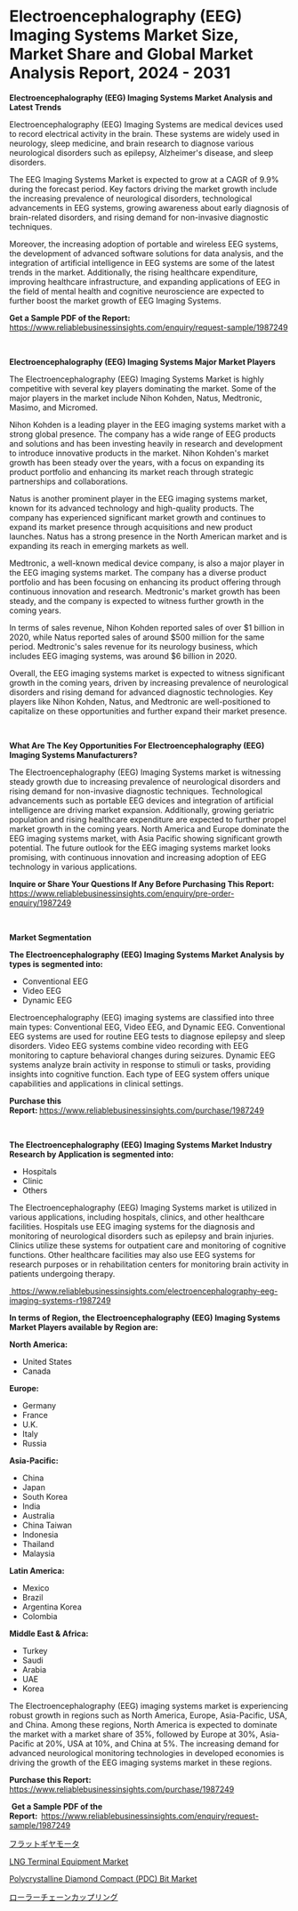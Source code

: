 <p><h1>Electroencephalography (EEG) Imaging Systems Market Size, Market Share and Global Market Analysis Report, 2024 - 2031</h1></p><p><strong>Electroencephalography (EEG) Imaging Systems Market Analysis and Latest Trends</strong></p>
<p><p>Electroencephalography (EEG) Imaging Systems are medical devices used to record electrical activity in the brain. These systems are widely used in neurology, sleep medicine, and brain research to diagnose various neurological disorders such as epilepsy, Alzheimer's disease, and sleep disorders.</p><p>The EEG Imaging Systems Market is expected to grow at a CAGR of 9.9% during the forecast period. Key factors driving the market growth include the increasing prevalence of neurological disorders, technological advancements in EEG systems, growing awareness about early diagnosis of brain-related disorders, and rising demand for non-invasive diagnostic techniques.</p><p>Moreover, the increasing adoption of portable and wireless EEG systems, the development of advanced software solutions for data analysis, and the integration of artificial intelligence in EEG systems are some of the latest trends in the market. Additionally, the rising healthcare expenditure, improving healthcare infrastructure, and expanding applications of EEG in the field of mental health and cognitive neuroscience are expected to further boost the market growth of EEG Imaging Systems.</p></p>
<p><strong>Get a Sample PDF of the Report:&nbsp;</strong> <a href="https://www.reliablebusinessinsights.com/enquiry/request-sample/1987249">https://www.reliablebusinessinsights.com/enquiry/request-sample/1987249</a></p>
<p>&nbsp;</p>
<p><strong>Electroencephalography (EEG) Imaging Systems Major Market Players</strong></p>
<p><p>The Electroencephalography (EEG) Imaging Systems Market is highly competitive with several key players dominating the market. Some of the major players in the market include Nihon Kohden, Natus, Medtronic, Masimo, and Micromed.</p><p>Nihon Kohden is a leading player in the EEG imaging systems market with a strong global presence. The company has a wide range of EEG products and solutions and has been investing heavily in research and development to introduce innovative products in the market. Nihon Kohden's market growth has been steady over the years, with a focus on expanding its product portfolio and enhancing its market reach through strategic partnerships and collaborations.</p><p>Natus is another prominent player in the EEG imaging systems market, known for its advanced technology and high-quality products. The company has experienced significant market growth and continues to expand its market presence through acquisitions and new product launches. Natus has a strong presence in the North American market and is expanding its reach in emerging markets as well.</p><p>Medtronic, a well-known medical device company, is also a major player in the EEG imaging systems market. The company has a diverse product portfolio and has been focusing on enhancing its product offering through continuous innovation and research. Medtronic's market growth has been steady, and the company is expected to witness further growth in the coming years.</p><p>In terms of sales revenue, Nihon Kohden reported sales of over $1 billion in 2020, while Natus reported sales of around $500 million for the same period. Medtronic's sales revenue for its neurology business, which includes EEG imaging systems, was around $6 billion in 2020.</p><p>Overall, the EEG imaging systems market is expected to witness significant growth in the coming years, driven by increasing prevalence of neurological disorders and rising demand for advanced diagnostic technologies. Key players like Nihon Kohden, Natus, and Medtronic are well-positioned to capitalize on these opportunities and further expand their market presence.</p></p>
<p>&nbsp;</p>
<p><strong>What Are The Key Opportunities For Electroencephalography (EEG) Imaging Systems Manufacturers?</strong></p>
<p><p>The Electroencephalography (EEG) Imaging Systems market is witnessing steady growth due to increasing prevalence of neurological disorders and rising demand for non-invasive diagnostic techniques. Technological advancements such as portable EEG devices and integration of artificial intelligence are driving market expansion. Additionally, growing geriatric population and rising healthcare expenditure are expected to further propel market growth in the coming years. North America and Europe dominate the EEG imaging systems market, with Asia Pacific showing significant growth potential. The future outlook for the EEG imaging systems market looks promising, with continuous innovation and increasing adoption of EEG technology in various applications.</p></p>
<p><strong>Inquire or Share Your Questions If Any Before Purchasing This Report:</strong> <a href="https://www.reliablebusinessinsights.com/enquiry/pre-order-enquiry/1987249">https://www.reliablebusinessinsights.com/enquiry/pre-order-enquiry/1987249</a></p>
<p>&nbsp;</p>
<p><strong>Market Segmentation</strong></p>
<p><strong>The Electroencephalography (EEG) Imaging Systems Market Analysis by types is segmented into:</strong></p>
<p><ul><li>Conventional EEG</li><li>Video EEG</li><li>Dynamic EEG</li></ul></p>
<p><p>Electroencephalography (EEG) imaging systems are classified into three main types: Conventional EEG, Video EEG, and Dynamic EEG. Conventional EEG systems are used for routine EEG tests to diagnose epilepsy and sleep disorders. Video EEG systems combine video recording with EEG monitoring to capture behavioral changes during seizures. Dynamic EEG systems analyze brain activity in response to stimuli or tasks, providing insights into cognitive function. Each type of EEG system offers unique capabilities and applications in clinical settings.</p></p>
<p><strong>Purchase this Report:&nbsp;</strong><a href="https://www.reliablebusinessinsights.com/purchase/1987249">https://www.reliablebusinessinsights.com/purchase/1987249</a></p>
<p>&nbsp;</p>
<p><strong>The Electroencephalography (EEG) Imaging Systems Market Industry Research by Application is segmented into:</strong></p>
<p><ul><li>Hospitals</li><li>Clinic</li><li>Others</li></ul></p>
<p><p>The Electroencephalography (EEG) Imaging Systems market is utilized in various applications, including hospitals, clinics, and other healthcare facilities. Hospitals use EEG imaging systems for the diagnosis and monitoring of neurological disorders such as epilepsy and brain injuries. Clinics utilize these systems for outpatient care and monitoring of cognitive functions. Other healthcare facilities may also use EEG systems for research purposes or in rehabilitation centers for monitoring brain activity in patients undergoing therapy.</p></p>
<p><a href="https://www.reliablebusinessinsights.com/electroencephalography-eeg-imaging-systems-r1987249">&nbsp;https://www.reliablebusinessinsights.com/electroencephalography-eeg-imaging-systems-r1987249</a></p>
<p><strong>In terms of Region, the Electroencephalography (EEG) Imaging Systems Market Players available by Region are:</strong></p>
<p>
    <p> <strong> North America: </strong>
        <ul>
            <li>United States</li>
            <li>Canada</li>
        </ul>
        </p> 
    <p> <strong> Europe: </strong>
        <ul>
            <li>Germany</li>
            <li>France</li>
            <li>U.K.</li>
            <li>Italy</li>
            <li>Russia</li>
        </ul>
        </p> 
    <p> <strong> Asia-Pacific: </strong>
        <ul>
            <li>China</li>
            <li>Japan</li>
            <li>South Korea</li>
            <li>India</li>
            <li>Australia</li>
            <li>China Taiwan</li>
            <li>Indonesia</li>
            <li>Thailand</li>
            <li>Malaysia</li>
        </ul>
        </p> 
    <p> <strong> Latin America: </strong>
        <ul>
            <li>Mexico</li>
            <li>Brazil</li>
            <li>Argentina Korea</li>
            <li>Colombia</li>
        </ul>
        </p> 
    <p> <strong> Middle East & Africa: </strong>
        <ul>
            <li>Turkey</li>
            <li>Saudi</li>
            <li>Arabia</li>
            <li>UAE</li>
            <li>Korea</li>
        </ul>
    </p>
    </p>
<p><p>The Electroencephalography (EEG) imaging systems market is experiencing robust growth in regions such as North America, Europe, Asia-Pacific, USA, and China. Among these regions, North America is expected to dominate the market with a market share of 35%, followed by Europe at 30%, Asia-Pacific at 20%, USA at 10%, and China at 5%. The increasing demand for advanced neurological monitoring technologies in developed economies is driving the growth of the EEG imaging systems market in these regions.</p></p>
<p><strong>Purchase this Report: </strong><a href="https://www.reliablebusinessinsights.com/purchase/1987249">https://www.reliablebusinessinsights.com/purchase/1987249</a></p>
<p>&nbsp;<strong>Get a Sample PDF of the Report:&nbsp;&nbsp;</strong><a href="https://www.reliablebusinessinsights.com/enquiry/request-sample/1987249">https://www.reliablebusinessinsights.com/enquiry/request-sample/1987249</a></p>
<p><strong></strong></p>
<p><p><a href="https://github.com/KaydenJohns1964/Market-Research-Report-List-2/blob/main/9510471170541.md">フラットギヤモータ</a></p><p><a href="https://github.com/lylyparadise/Market-Research-Report-List-4/blob/main/lng-terminal-equipment-market.md">LNG Terminal Equipment Market</a></p><p><a href="https://github.com/GroverBarry/Market-Research-Report-List-6/blob/main/polycrystalline-diamond-compact-pdc-bit-market.md">Polycrystalline Diamond Compact (PDC) Bit Market</a></p><p><a href="https://github.com/decker5351/Market-Research-Report-List-2/blob/main/1689371170542.md">ローラーチェーンカップリング</a></p></p>